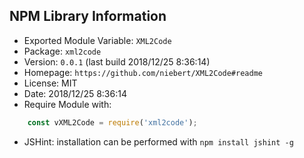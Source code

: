 ## NPM Library Information
* Exported Module Variable: `XML2Code`
* Package:  `xml2code`
* Version:  `0.0.1`   (last build 2018/12/25 8:36:14)
* Homepage: `https://github.com/niebert/XML2Code#readme`
* License:  MIT
* Date:     2018/12/25 8:36:14
* Require Module with:
```javascript
    const vXML2Code = require('xml2code');
```
* JSHint: installation can be performed with `npm install jshint -g`
